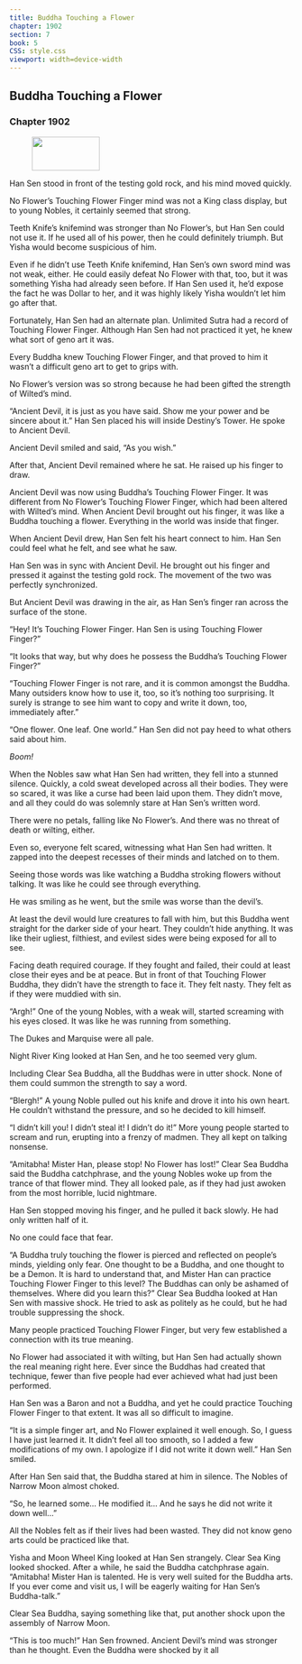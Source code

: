 ```yaml
---
title: Buddha Touching a Flower
chapter: 1902
section: 7
book: 5
CSS: style.css
viewport: width=device-width
---
```


## Buddha Touching a Flower

### Chapter 1902

<figure>
	<img src="../Images/gem.gif" alt="" id="gem" width="120" height="60" />
</figure>

Han Sen stood in front of the testing gold rock, and his mind moved quickly.

No Flower’s Touching Flower Finger mind was not a King class display, but to young Nobles, it certainly seemed that strong.

Teeth Knife’s knifemind was stronger than No Flower’s, but Han Sen could not use it. If he used all of his power, then he could definitely triumph. But Yisha would become suspicious of him.

Even if he didn’t use Teeth Knife knifemind, Han Sen’s own sword mind was not weak, either. He could easily defeat No Flower with that, too, but it was something Yisha had already seen before. If Han Sen used it, he’d expose the fact he was Dollar to her, and it was highly likely Yisha wouldn’t let him go after that.

Fortunately, Han Sen had an alternate plan. Unlimited Sutra had a record of Touching Flower Finger. Although Han Sen had not practiced it yet, he knew what sort of geno art it was.

Every Buddha knew Touching Flower Finger, and that proved to him it wasn’t a difficult geno art to get to grips with.

No Flower’s version was so strong because he had been gifted the strength of Wilted’s mind.

“Ancient Devil, it is just as you have said. Show me your power and be sincere about it.” Han Sen placed his will inside Destiny’s Tower. He spoke to Ancient Devil.

Ancient Devil smiled and said, “As you wish.”

After that, Ancient Devil remained where he sat. He raised up his finger to draw.

Ancient Devil was now using Buddha’s Touching Flower Finger. It was different from No Flower’s Touching Flower Finger, which had been altered with Wilted’s mind. When Ancient Devil brought out his finger, it was like a Buddha touching a flower. Everything in the world was inside that finger.

When Ancient Devil drew, Han Sen felt his heart connect to him. Han Sen could feel what he felt, and see what he saw.

Han Sen was in sync with Ancient Devil. He brought out his finger and pressed it against the testing gold rock. The movement of the two was perfectly synchronized.

But Ancient Devil was drawing in the air, as Han Sen’s finger ran across the surface of the stone.

“Hey! It’s Touching Flower Finger. Han Sen is using Touching Flower Finger?”

“It looks that way, but why does he possess the Buddha’s Touching Flower Finger?”

“Touching Flower Finger is not rare, and it is common amongst the Buddha. Many outsiders know how to use it, too, so it’s nothing too surprising. It surely is strange to see him want to copy and write it down, too, immediately after.”

“One flower. One leaf. One world.” Han Sen did not pay heed to what others said about him.

*Boom!*

When the Nobles saw what Han Sen had written, they fell into a stunned silence. Quickly, a cold sweat developed across all their bodies. They were so scared, it was like a curse had been laid upon them. They didn’t move, and all they could do was solemnly stare at Han Sen’s written word.

There were no petals, falling like No Flower’s. And there was no threat of death or wilting, either.

Even so, everyone felt scared, witnessing what Han Sen had written. It zapped into the deepest recesses of their minds and latched on to them.

Seeing those words was like watching a Buddha stroking flowers without talking. It was like he could see through everything.

He was smiling as he went, but the smile was worse than the devil’s.

At least the devil would lure creatures to fall with him, but this Buddha went straight for the darker side of your heart. They couldn’t hide anything. It was like their ugliest, filthiest, and evilest sides were being exposed for all to see.

Facing death required courage. If they fought and failed, their could at least close their eyes and be at peace. But in front of that Touching Flower Buddha, they didn’t have the strength to face it. They felt nasty. They felt as if they were muddied with sin.

“Argh!” One of the young Nobles, with a weak will, started screaming with his eyes closed. It was like he was running from something.

The Dukes and Marquise were all pale.

Night River King looked at Han Sen, and he too seemed very glum.

Including Clear Sea Buddha, all the Buddhas were in utter shock. None of them could summon the strength to say a word.

“Blergh!” A young Noble pulled out his knife and drove it into his own heart. He couldn’t withstand the pressure, and so he decided to kill himself.

“I didn’t kill you! I didn’t steal it! I didn’t do it!” More young people started to scream and run, erupting into a frenzy of madmen. They all kept on talking nonsense.

“Amitabha! Mister Han, please stop! No Flower has lost!” Clear Sea Buddha said the Buddha catchphrase, and the young Nobles woke up from the trance of that flower mind. They all looked pale, as if they had just awoken from the most horrible, lucid nightmare.

Han Sen stopped moving his finger, and he pulled it back slowly. He had only written half of it.

No one could face that fear.

“A Buddha truly touching the flower is pierced and reflected on people’s minds, yielding only fear. One thought to be a Buddha, and one thought to be a Demon. It is hard to understand that, and Mister Han can practice Touching Flower Finger to this level? The Buddhas can only be ashamed of themselves. Where did you learn this?” Clear Sea Buddha looked at Han Sen with massive shock. He tried to ask as politely as he could, but he had trouble suppressing the shock.

Many people practiced Touching Flower Finger, but very few established a connection with its true meaning.

No Flower had associated it with wilting, but Han Sen had actually shown the real meaning right here. Ever since the Buddhas had created that technique, fewer than five people had ever achieved what had just been performed.

Han Sen was a Baron and not a Buddha, and yet he could practice Touching Flower Finger to that extent. It was all so difficult to imagine.

“It is a simple finger art, and No Flower explained it well enough. So, I guess I have just learned it. It didn’t feel all too smooth, so I added a few modifications of my own. I apologize if I did not write it down well.” Han Sen smiled.

After Han Sen said that, the Buddha stared at him in silence. The Nobles of Narrow Moon almost choked.

“So, he learned some… He modified it… And he says he did not write it down well…”

All the Nobles felt as if their lives had been wasted. They did not know geno arts could be practiced like that.

Yisha and Moon Wheel King looked at Han Sen strangely. Clear Sea King looked shocked. After a while, he said the Buddha catchphrase again. “Amitabha! Mister Han is talented. He is very well suited for the Buddha arts. If you ever come and visit us, I will be eagerly waiting for Han Sen’s Buddha-talk.”

Clear Sea Buddha, saying something like that, put another shock upon the assembly of Narrow Moon.

“This is too much!” Han Sen frowned. Ancient Devil’s mind was stronger than he thought. Even the Buddha were shocked by it all